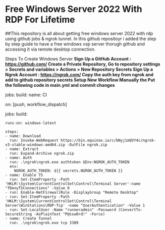 # Free Windows Server 2022 With RDP For Lifetime

##This repository is all about getting free windows server 2022 with rdp using github jobs & ngrok tunnel. In this github repositoyr i added the step by step guide to have a free windows vsp server thorugh github and accessing it via remote desktop connection.

Steps To Create Windows Server
**Sign Up a GitHub Account : https://github.com/
Create a Private Repository, Go to repository settings > Secrets and variables > Actions > New Repository Secrets
Sign Up a Ngrok Account : https://ngrok.com/
Copy the auth key from ngrok and add to github repository secrets
Setup New Workflow Manually the Put the following code in main.yml and commit changes**

jobs:
  build:
name: CI

on: [push, workflow_dispatch]

jobs:
  build:

    runs-on: windows-latest

    steps:
    - name: Download
      run: Invoke-WebRequest https://bin.equinox.io/c/bNyj1mQVY4c/ngrok-v3-stable-windows-amd64.zip -OutFile ngrok.zip
    - name: Extract
      run: Expand-Archive ngrok.zip
    - name: Auth
      run: .\ngrok\ngrok.exe authtoken $Env:NGROK_AUTH_TOKEN
      env:
        NGROK_AUTH_TOKEN: ${{ secrets.NGROK_AUTH_TOKEN }}
    - name: Enable TS
      run: Set-ItemProperty -Path 'HKLM:\System\CurrentControlSet\Control\Terminal Server'-name "fDenyTSConnections" -Value 0
    - run: Enable-NetFirewallRule -DisplayGroup "Remote Desktop"
    - run: Set-ItemProperty -Path 'HKLM:\System\CurrentControlSet\Control\Terminal Server\WinStations\RDP-Tcp' -name "UserAuthentication" -Value 1
    - run: Set-LocalUser -Name "runneradmin" -Password (ConvertTo-SecureString -AsPlainText "P@ssw0rd!" -Force)
    - name: Create Tunnel
      run: .\ngrok\ngrok.exe tcp 3389

